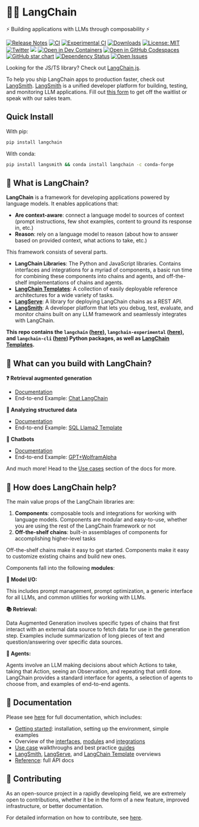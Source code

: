 # 🦜️🔗 LangChain

⚡ Building applications with LLMs through composability ⚡

[![Release Notes](https://img.shields.io/github/release/langchain-ai/langchain)](https://github.com/langchain-ai/langchain/releases)
[![CI](https://github.com/langchain-ai/langchain/actions/workflows/langchain_ci.yml/badge.svg)](https://github.com/langchain-ai/langchain/actions/workflows/langchain_ci.yml)
[![Experimental CI](https://github.com/langchain-ai/langchain/actions/workflows/langchain_experimental_ci.yml/badge.svg)](https://github.com/langchain-ai/langchain/actions/workflows/langchain_experimental_ci.yml)
[![Downloads](https://static.pepy.tech/badge/langchain/month)](https://pepy.tech/project/langchain)
[![License: MIT](https://img.shields.io/badge/License-MIT-yellow.svg)](https://opensource.org/licenses/MIT)
[![Twitter](https://img.shields.io/twitter/url/https/twitter.com/langchainai.svg?style=social&label=Follow%20%40LangChainAI)](https://twitter.com/langchainai)
[![](https://dcbadge.vercel.app/api/server/6adMQxSpJS?compact=true&style=flat)](https://discord.gg/6adMQxSpJS)
[![Open in Dev Containers](https://img.shields.io/static/v1?label=Dev%20Containers&message=Open&color=blue&logo=visualstudiocode)](https://vscode.dev/redirect?url=vscode://ms-vscode-remote.remote-containers/cloneInVolume?url=https://github.com/langchain-ai/langchain)
[![Open in GitHub Codespaces](https://github.com/codespaces/badge.svg)](https://codespaces.new/langchain-ai/langchain)
[![GitHub star chart](https://img.shields.io/github/stars/langchain-ai/langchain?style=social)](https://star-history.com/#langchain-ai/langchain)
[![Dependency Status](https://img.shields.io/librariesio/github/langchain-ai/langchain)](https://libraries.io/github/langchain-ai/langchain)
[![Open Issues](https://img.shields.io/github/issues-raw/langchain-ai/langchain)](https://github.com/langchain-ai/langchain/issues)

Looking for the JS/TS library? Check out [LangChain.js](https://github.com/langchain-ai/langchainjs).

To help you ship LangChain apps to production faster, check out [LangSmith](https://smith.langchain.com). 
[LangSmith](https://smith.langchain.com) is a unified developer platform for building, testing, and monitoring LLM applications. 
Fill out [this form](https://airtable.com/appwQzlErAS2qiP0L/shrGtGaVBVAz7NcV2) to get off the waitlist or speak with our sales team.

## Quick Install

With pip:
```bash
pip install langchain
```

With conda:
```bash
pip install langsmith && conda install langchain -c conda-forge
```

## 🤔 What is LangChain?

**LangChain** is a framework for developing applications powered by language models. It enables applications that:
- **Are context-aware**: connect a language model to sources of context (prompt instructions, few shot examples, content to ground its response in, etc.)
- **Reason**: rely on a language model to reason (about how to answer based on provided context, what actions to take, etc.)

This framework consists of several parts.
- **LangChain Libraries**: The Python and JavaScript libraries. Contains interfaces and integrations for a myriad of components, a basic run time for combining these components into chains and agents, and off-the-shelf implementations of chains and agents.
- **[LangChain Templates](templates)**: A collection of easily deployable reference architectures for a wide variety of tasks.
- **[LangServe](https://github.com/langchain-ai/langserve)**: A library for deploying LangChain chains as a REST API.
- **[LangSmith](https://smith.langchain.com)**: A developer platform that lets you debug, test, evaluate, and monitor chains built on any LLM framework and seamlessly integrates with LangChain.

**This repo contains the `langchain` ([here](libs/langchain)), `langchain-experimental` ([here](libs/experimental)), and `langchain-cli` ([here](libs/cli)) Python packages, as well as [LangChain Templates](templates).**

## 🧱 What can you build with LangChain?
**❓ Retrieval augmented generation**

- [Documentation](https://python.langchain.com/docs/use_cases/question_answering/)
- End-to-end Example: [Chat LangChain](https://github.com/langchain-ai/chat-langchain)

**💬 Analyzing structured data**

- [Documentation](https://python.langchain.com/docs/use_cases/qa_structured/sql)
- End-to-end Example: [SQL Llama2 Template](https://github.com/langchain-ai/langchain/tree/master/templates/sql-llama2)

**🤖 Chatbots**

- [Documentation](https://python.langchain.com/docs/use_cases/chatbots)
- End-to-end Example: [GPT+WolframAlpha](https://huggingface.co/spaces/JavaFXpert/Chat-GPT-LangChain)

And much more! Head to the [Use cases](https://python.langchain.com/docs/use_cases/) section of the docs for more.

## 🚀 How does LangChain help?
The main value props of the LangChain libraries are:
1. **Components**: composable tools and integrations for working with language models. Components are modular and easy-to-use, whether you are using the rest of the LangChain framework or not
2. **Off-the-shelf chains**: built-in assemblages of components for accomplishing higher-level tasks

Off-the-shelf chains make it easy to get started. Components make it easy to customize existing chains and build new ones. 

Components fall into the following **modules**:

**📃 Model I/O:**

This includes prompt management, prompt optimization, a generic interface for all LLMs, and common utilities for working with LLMs.

**📚 Retrieval:**

Data Augmented Generation involves specific types of chains that first interact with an external data source to fetch data for use in the generation step. Examples include summarization of long pieces of text and question/answering over specific data sources.

**🤖 Agents:**

Agents involve an LLM making decisions about which Actions to take, taking that Action, seeing an Observation, and repeating that until done. LangChain provides a standard interface for agents, a selection of agents to choose from, and examples of end-to-end agents.

## 📖 Documentation

Please see [here](https://python.langchain.com) for full documentation, which includes:

- [Getting started](https://python.langchain.com/docs/get_started/introduction): installation, setting up the environment, simple examples
- Overview of the [interfaces](https://python.langchain.com/docs/expression_language/), [modules](https://python.langchain.com/docs/modules/) and [integrations](https://python.langchain.com/docs/integrations/providers)
- [Use case](https://python.langchain.com/docs/use_cases/qa_structured/sql) walkthroughs and best practice [guides](https://python.langchain.com/docs/guides/adapters/openai)
- [LangSmith](https://python.langchain.com/docs/langsmith/), [LangServe](https://python.langchain.com/docs/langserve), and [LangChain Template](https://python.langchain.com/docs/templates/) overviews
- [Reference](https://api.python.langchain.com): full API docs


## 💁 Contributing

As an open-source project in a rapidly developing field, we are extremely open to contributions, whether it be in the form of a new feature, improved infrastructure, or better documentation.

For detailed information on how to contribute, see [here](.github/CONTRIBUTING.md).
